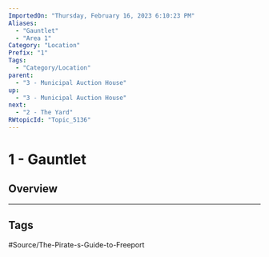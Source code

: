 ```yaml
---
ImportedOn: "Thursday, February 16, 2023 6:10:23 PM"
Aliases:
  - "Gauntlet"
  - "Area 1"
Category: "Location"
Prefix: "1"
Tags:
  - "Category/Location"
parent:
  - "3 - Municipal Auction House"
up:
  - "3 - Municipal Auction House"
next:
  - "2 - The Yard"
RWtopicId: "Topic_5136"
---
```

# 1 - Gauntlet
## Overview

---
## Tags
#Source/The-Pirate-s-Guide-to-Freeport

